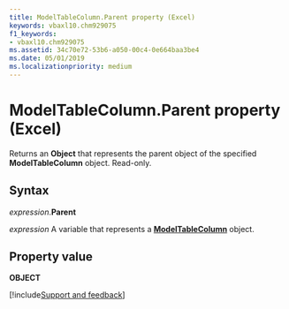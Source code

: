 ```yaml
---
title: ModelTableColumn.Parent property (Excel)
keywords: vbaxl10.chm929075
f1_keywords:
- vbaxl10.chm929075
ms.assetid: 34c70e72-53b6-a050-00c4-0e664baa3be4
ms.date: 05/01/2019
ms.localizationpriority: medium
---
```



# ModelTableColumn.Parent property (Excel)

Returns an **Object** that represents the parent object of the specified **ModelTableColumn** object. Read-only.


## Syntax

_expression_.**Parent**

_expression_ A variable that represents a **[ModelTableColumn](Excel.modeltablecolumn.md)** object.


## Property value

**OBJECT**




[!include[Support and feedback](~/includes/feedback-boilerplate.md)]